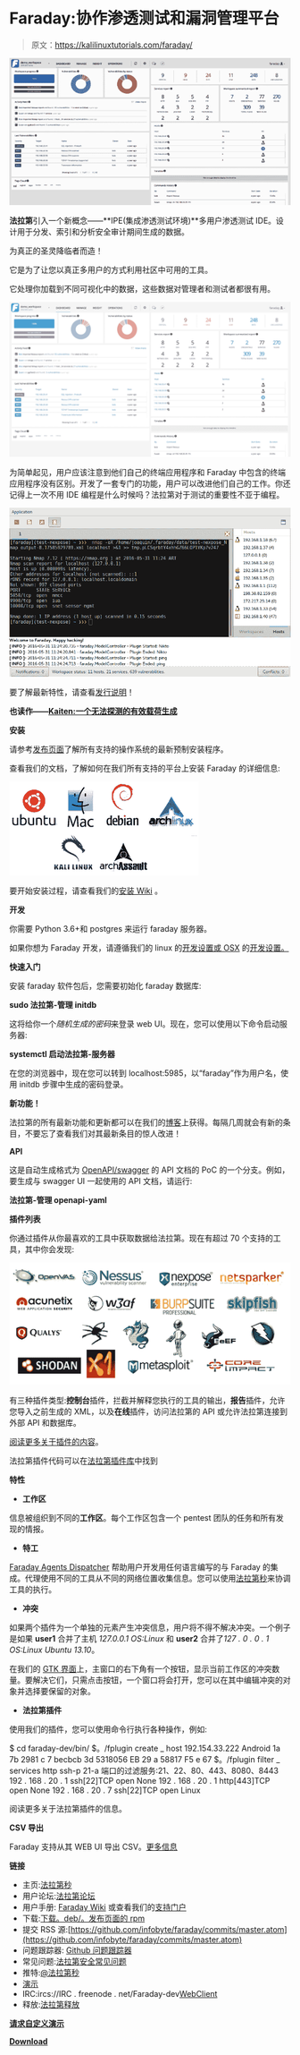 # Faraday:协作渗透测试和漏洞管理平台

> 原文：<https://kalilinuxtutorials.com/faraday/>

[![Faraday : Collaborative Penetration Test & Vulnerability Management Platform](img/57a00a4b101fc514a54124ebecb8b147.png "Faraday : Collaborative Penetration Test & Vulnerability Management Platform")](https://1.bp.blogspot.com/-mRL-zGCqB9c/XsylTR_Jp2I/AAAAAAAAGe0/FuZHyxVeYIYtfzaDBeouhoDm-au-enQ1wCLcBGAsYHQ/s1600/faraday%25281%2529.png)

**法拉第**引入一个新概念——**IPE(集成渗透测试环境)**多用户渗透测试 IDE。设计用于分发、索引和分析安全审计期间生成的数据。

为真正的圣灵降临者而造！

它是为了让您以真正多用户的方式利用社区中可用的工具。

它处理你加载到不同可视化中的数据，这些数据对管理者和测试者都很有用。

![](img/a748aa769aa89ad3198bad2e10202daf.png)

为简单起见，用户应该注意到他们自己的终端应用程序和 Faraday 中包含的终端应用程序没有区别。开发了一套专门的功能，用户可以改进他们自己的工作。你还记得上一次不用 IDE 编程是什么时候吗？法拉第对于测试的重要性不亚于编程。

![](img/88b5c597707053c7020dead10c591aa3.png)

要了解最新特性，请查看[发行说明](https://github.com/infobyte/faraday/blob/master/RELEASE.md)！

**也读作——[Kaiten:一个无法探测的有效载荷生成](https://kalilinuxtutorials.com/kaiten/)**

**安装**

请参考[发布页面](https://github.com/infobyte/faraday/releases)了解所有支持的操作系统的最新预制安装程序。

查看我们的文档，了解如何在我们所有支持的平台上安装 Faraday 的详细信息:

![](img/05127d2279807cc0f09fba5a31f7ece3.png)

要开始安装过程，请查看我们的[安装 Wiki](https://github.com/infobyte/faraday/wiki/Install-Guide) 。

**开发**

你需要 Python 3.6+和 postgres 来运行 faraday 服务器。

如果你想为 Faraday 开发，请遵循我们的 linux 的[开发设置或 OSX](https://github.com/infobyte/faraday/wiki/Development-setup) 的[开发设置。](https://github.com/infobyte/faraday/wiki/Development-Installation-OSX)

**快速入门**

安装 faraday 软件包后，您需要初始化 faraday 数据库:

**sudo 法拉第-管理 initdb**

这将给你一个*随机生成的密码*来登录 web UI。现在，您可以使用以下命令启动服务器:

**systemctl 启动法拉第-服务器**

在您的浏览器中，现在您可以转到 localhost:5985，以“faraday”作为用户名，使用 initdb 步骤中生成的密码登录。

**新功能！**

法拉第的所有最新功能和更新都可以在我们的[博客](https://medium.com/faraday)上获得。每隔几周就会有新的条目，不要忘了查看我们对其最新条目的惊人改进！

**API**

这是自动生成格式为 [OpenAPI/swagger](https://www.openapis.org/) 的 API 文档的 PoC 的一个分支。例如，要生成与 swagger UI 一起使用的 API 文档，请运行:

**法拉第-管理 openapi-yaml**

**插件列表**

你通过插件从你最喜欢的工具中获取数据给法拉第。现在有超过 70 个支持的工具，其中你会发现:

![](img/265d4a2a98a6a8b7766e1f00f1d4ba40.png)

有三种插件类型:**控制台**插件，拦截并解释您执行的工具的输出，**报告**插件，允许您导入之前生成的 XML，以及**在线**插件，访问法拉第的 API 或允许法拉第连接到外部 API 和数据库。

[阅读更多关于插件的内容](http://github.com/infobyte/faraday/wiki/Plugin-List)。

法拉第插件代码可以在[法拉第插件库](https://github.com/infobyte/faraday_plugins)中找到

**特性**

*   **工作区**

信息被组织到不同的**工作区**。每个工作区包含一个 pentest 团队的任务和所有发现的情报。

*   **特工**

[Faraday Agents Dispatcher](https://github.com/infobyte/faraday_agent_dispatcher) 帮助用户开发用任何语言编写的与 Faraday 的集成。代理使用不同的工具从不同的网络位置收集信息。您可以使用[法拉第秒](https://www.faradaysec.com)来协调工具的执行。

*   **冲突**

如果两个插件为一个单独的元素产生冲突信息，用户将不得不解决冲突。一个例子是如果 **user1** 合并了主机 *127.0.0.1 OS:Linux* 和 **user2** 合并了*127 . 0 . 0 . 1 OS:Linux Ubuntu 13.10*。

在我们的 [GTK 界面](https://github.com/infobyte/faraday/wiki/Usage#gtk-gui)上，主窗口的右下角有一个按钮，显示当前工作区的冲突数量。要解决它们，只需点击按钮，一个窗口将会打开，您可以在其中编辑冲突的对象并选择要保留的对象。

*   **法拉第插件**

使用我们的插件，您可以使用命令行执行各种操作，例如:

$ cd faraday-dev/bin/
$。/fplugin create _ host 192.154.33.222 Android
1a 7b 2981 c 7 becbcb 3d 5318056 EB 29 a 58817 F5 e 67
$。/fplugin filter _ services http ssh-p 21-a
端口的过滤服务:21、22、80、443、8080、8443
192 . 168 . 20 . 1 ssh[22]TCP open None
192 . 168 . 20 . 1 http[443]TCP open None
192 . 168 . 20 . 7 ssh[22]TCP open Linux

阅读更多关于法拉第插件的信息。

**CSV 导出**

Faraday 支持从其 WEB UI 导出 CSV。[更多信息](https://github.com/infobyte/faraday/blob/master/Exporting-the-information)

**链接**

*   主页:[法拉第秒](https://www.faradaysec.com)
*   用户论坛:[法拉第论坛](https://forum.faradaysec.com)
*   用户手册: [Faraday Wiki](https://github.com/infobyte/faraday/wiki) 或查看我们的[支持门户](https://support.faradaysec.com/portal/home)
*   下载:[下载。deb/。发布页面的 rpm](https://github.com/infobyte/faraday/releases)
*   提交 RSS 源:[https://github.com/infobyte/faraday/commits/master.atom](https://github.com/infobyte/faraday/commits/master.atom)
*   问题跟踪器: [Github 问题跟踪器](https://github.com/infobyte/faraday/issues)
*   常见问题:[法拉第安全常见问题](https://github.com/infobyte/faraday/wiki/FAQ)
*   推特:[@法拉第秒](https://twitter.com/faradaysec)
*   [演示](https://github.com/infobyte/faraday/wiki/Demos)
*   IRC:ircs://IRC . freenode . net/Faraday-dev[WebClient](https://webchat.freenode.net/?nick=wikiuser&channels=faraday-dev&prompt=1&uio=d4)
*   释放:[法拉第释放](https://github.com/infobyte/faraday/releases/)

**[请求自定义演示](https://www.faradaysec.com/l/demo/?utm_source=Kitploit&utm_medium=kitploitadv1&utm_campaign=ad1)**

[**Download**](https://github.com/infobyte/faraday)